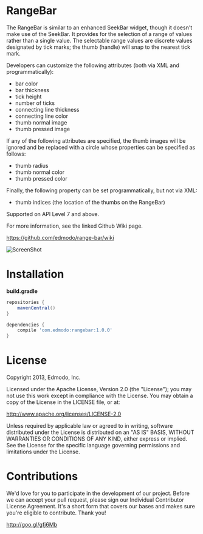 RangeBar
=======
The RangeBar is similar to an enhanced SeekBar widget, though it doesn't make use of the SeekBar. It provides for the selection of a range of values rather than a single value. The selectable range values are discrete values designated by tick marks; the thumb (handle) will snap to the nearest tick mark.

Developers can customize the following attributes (both via XML and programmatically):

- bar color
- bar thickness
- tick height
- number of ticks
- connecting line thickness
- connecting line color
- thumb normal image
- thumb pressed image

If any of the following attributes are specified, the thumb images will be ignored and be replaced with a circle whose properties can be specified as follows:
- thumb radius
- thumb normal color
- thumb pressed color

Finally, the following property can be set programmatically, but not via XML:
- thumb indices (the location of the thumbs on the RangeBar)

Supported on API Level 7 and above.

For more information, see the linked Github Wiki page.

https://github.com/edmodo/range-bar/wiki

![ScreenShot](http://i.imgur.com/q85GhRjl.png)

Installation
=======

**build.gradle**

```groovy
repositories {
    mavenCentral()
}

dependencies {
    compile 'com.edmodo:rangebar:1.0.0'
}
```

License
=======
Copyright 2013, Edmodo, Inc. 

Licensed under the Apache License, Version 2.0 (the "License"); you may not use this work except in compliance with the License.
You may obtain a copy of the License in the LICENSE file, or at:

http://www.apache.org/licenses/LICENSE-2.0

Unless required by applicable law or agreed to in writing, software distributed under the License is distributed on an "AS IS" BASIS, WITHOUT WARRANTIES OR CONDITIONS OF ANY KIND, either express or implied. See the License for the specific language governing permissions and limitations under the License.

Contributions
=======

We'd love for you to participate in the development of our project. Before we can accept your pull request, please sign our Individual Contributor License Agreement. It's a short form that covers our bases and makes sure you're eligible to contribute. Thank you!

http://goo.gl/gfj6Mb
